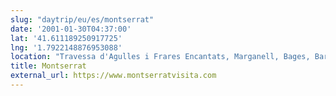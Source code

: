 ```yaml
---
slug: "daytrip/eu/es/montserrat"
date: '2001-01-30T04:37:00'
lat: '41.611189250917725'
lng: '1.7922148876953088'
location: "Travessa d'Agulles i Frares Encantats, Marganell, Bages, Barcelona, Catalunya, 08298, España"
title: Montserrat
external_url: https://www.montserratvisita.com
---
```



